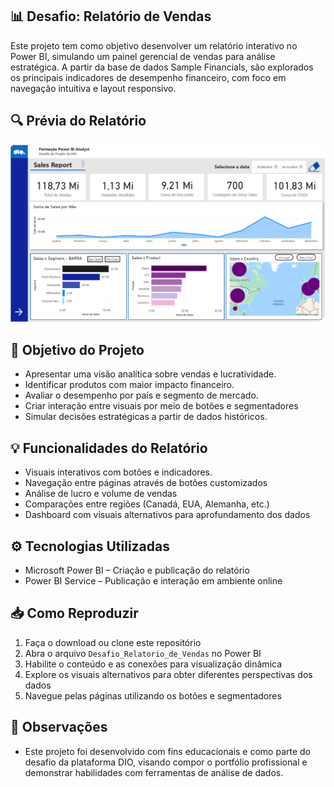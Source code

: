 ## 📊 Desafio: Relatório de Vendas

Este projeto tem como objetivo desenvolver um relatório interativo no Power BI, simulando um painel gerencial de vendas para análise estratégica. A partir da base de dados Sample Financials, são explorados os principais indicadores de desempenho financeiro, com foco em navegação intuitiva e layout responsivo.

## 🔍 Prévia do Relatório

![Página Segmentadores](Imagens/Print_tela1_relatorio.PNG)

## 🎯 Objetivo do Projeto

- Apresentar uma visão analítica sobre vendas e lucratividade.
- Identificar produtos com maior impacto financeiro.
- Avaliar o desempenho por país e segmento de mercado.
- Criar interação entre visuais por meio de botões e segmentadores
- Simular decisões estratégicas a partir de dados históricos.

## 💡 Funcionalidades do Relatório

- Visuais interativos com botões e indicadores.
- Navegação entre páginas através de botões customizados
- Análise de lucro e volume de vendas
- Comparações entre regiões (Canadá, EUA, Alemanha, etc.)
- Dashboard com visuais alternativos para aprofundamento dos dados

## ⚙️ Tecnologias Utilizadas

- Microsoft Power BI – Criação e publicação do relatório
- Power BI Service – Publicação e interação em ambiente online

## 📥 Como Reproduzir

1. Faça o download ou clone este repositório
2. Abra o arquivo `Desafio_Relatorio_de_Vendas` no Power BI
3. Habilite o conteúdo e as conexões para visualização dinâmica
4. Explore os visuais alternativos para obter diferentes perspectivas dos dados
5. Navegue pelas páginas utilizando os botões e segmentadores

## 📌 Observações

- Este projeto foi desenvolvido com fins educacionais e como parte do desafio da plataforma DIO, visando compor o portfólio profissional e demonstrar habilidades com ferramentas de análise de dados.
